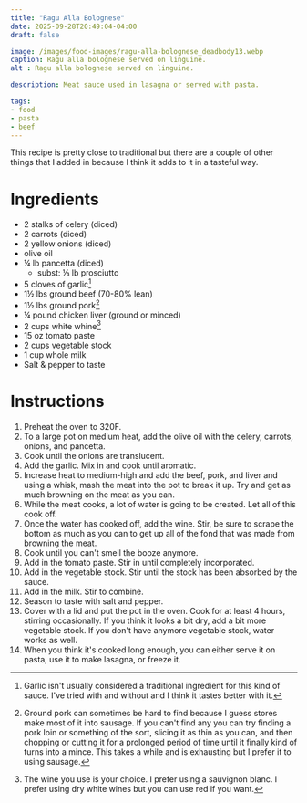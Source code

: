 ```yaml
---
title: "Ragu Alla Bolognese"
date: 2025-09-28T20:49:04-04:00
draft: false

image: /images/food-images/ragu-alla-bolognese_deadbody13.webp
caption: Ragu alla bolognese served on linguine.
alt : Ragu alla bolognese served on linguine.

description: Meat sauce used in lasagna or served with pasta.

tags:
- food
- pasta
- beef
---
```


This recipe is pretty close to traditional but there are a couple of other things that I added in because I think it adds to it in a tasteful way.

# Ingredients
- 2 stalks of celery (diced)
- 2 carrots (diced)
- 2 yellow onions (diced)
- olive oil
- &frac14; lb pancetta (diced)
    - subst: &frac13; lb prosciutto
- 5 cloves of garlic[^1]
- 1&frac12; lbs ground beef (70-80% lean)
- 1&frac12; lbs ground pork[^2]
- &frac14; pound chicken liver (ground or minced)
- 2 cups white whine[^3]
- 15 oz tomato paste
- 2 cups vegetable stock
- 1 cup whole milk
- Salt &amp; pepper to taste

# Instructions
1. Preheat the oven to 320F.
1. To a large pot on medium heat, add the olive oil with the celery, carrots, onions, and pancetta.
1. Cook until the onions are translucent.
1. Add the garlic. Mix in and cook until aromatic.
1. Increase heat to medium-high and add the beef, pork, and liver and using a whisk, mash the meat into the pot to break it up. Try and get as much browning on the meat as you can.
1. While the meat cooks, a lot of water is going to be created. Let all of this cook off.
1. Once the water has cooked off, add the wine. Stir, be sure to scrape the bottom as much as you can to get up all of the fond that was made from browning the meat.
1. Cook until you can't smell the booze anymore.
1. Add in the tomato paste. Stir in until completely incorporated.
1. Add in the vegetable stock. Stir until the stock has been absorbed by the sauce.
1. Add in the milk. Stir to combine.
1. Season to taste with salt and pepper.
1. Cover with a lid and put the pot in the oven. Cook for at least 4 hours, stirring occasionally. If you think it looks a bit dry, add a bit more vegetable stock. If you don't have anymore vegetable stock, water works as well.
1. When you think it's cooked long enough, you can either serve it on pasta, use it to make lasagna, or freeze it.

[^1]: Garlic isn't usually considered a traditional ingredient for this kind of sauce. I've tried with and without and I think it tastes better with it.
[^2]: Ground pork can sometimes be hard to find because I guess stores make most of it into sausage. If you can't find any you can try finding a pork loin or something of the sort, slicing it as thin as you can, and then chopping or cutting it for a prolonged period of time until it finally kind of turns into a mince. This takes a while and is exhausting but I prefer it to using sausage.
[^3]: The wine you use is your choice. I prefer using a sauvignon blanc. I prefer using dry white wines but you can use red if you want.
